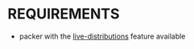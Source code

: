 # REQUIREMENTS

* packer with the [live-distributions](https://github.com/mcandre/packer/tree/live-distributions) feature available

